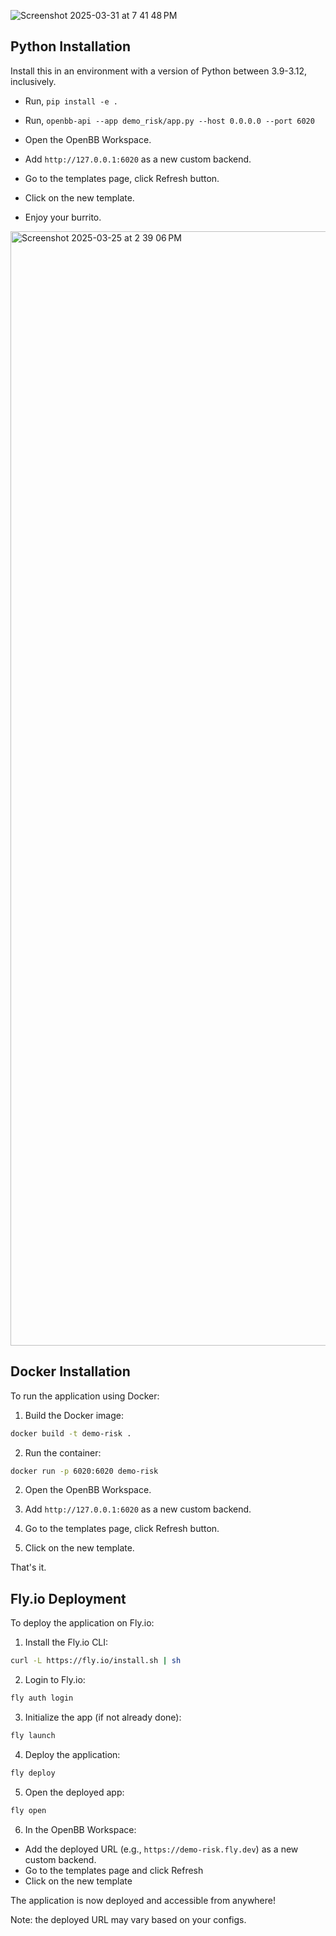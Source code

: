![Screenshot 2025-03-31 at 7 41 48 PM](https://github.com/user-attachments/assets/8b2409d6-5ddc-4cbc-b20c-89a29b1bd923)


## Python Installation

Install this in an environment with a version of Python between 3.9-3.12, inclusively.

- Run, `pip install -e .`

- Run, `openbb-api --app demo_risk/app.py --host 0.0.0.0 --port 6020`

- Open the OpenBB Workspace.

- Add `http://127.0.0.1:6020` as a new custom backend.

- Go to the templates page, click Refresh button.

- Click on the new template.

- Enjoy your burrito.

<img width="1783" alt="Screenshot 2025-03-25 at 2 39 06 PM" src="https://github.com/user-attachments/assets/e5e5a454-3123-4644-9820-4d039a0661a3" />


## Docker Installation

To run the application using Docker:

1. Build the Docker image:

```bash
docker build -t demo-risk .
```

2. Run the container:

```bash
docker run -p 6020:6020 demo-risk
```

2. Open the OpenBB Workspace.

3. Add `http://127.0.0.1:6020` as a new custom backend.

4. Go to the templates page, click Refresh button.

5. Click on the new template.

That's it.

## Fly.io Deployment

To deploy the application on Fly.io:

1. Install the Fly.io CLI:

```bash
curl -L https://fly.io/install.sh | sh
```

2. Login to Fly.io:

```bash
fly auth login
```

3. Initialize the app (if not already done):

```bash
fly launch
```

4. Deploy the application:

```bash
fly deploy
```

5. Open the deployed app:

```bash
fly open
```

6. In the OpenBB Workspace:

- Add the deployed URL (e.g., `https://demo-risk.fly.dev`) as a new custom backend.
- Go to the templates page and click Refresh
- Click on the new template

The application is now deployed and accessible from anywhere!

Note: the deployed URL may vary based on your configs.
